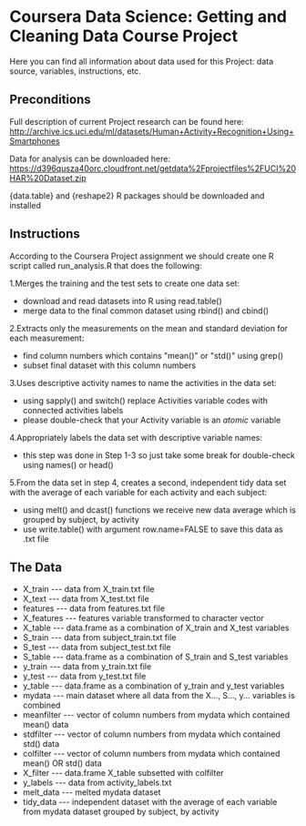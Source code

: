 # Coursera Data Science: Getting and Cleaning Data Course Project

Here you can find all information about data used for this Project: data source, variables, instructions, etc.

## Preconditions

Full description of current Project research can be found here:
http://archive.ics.uci.edu/ml/datasets/Human+Activity+Recognition+Using+Smartphones

Data for analysis can be downloaded here: 
https://d396qusza40orc.cloudfront.net/getdata%2Fprojectfiles%2FUCI%20HAR%20Dataset.zip

{data.table} and {reshape2} R packages should be downloaded and installed

## Instructions

According to the Coursera Project assignment we should create one R script called run_analysis.R that does the following:

1.Merges the training and the test sets to create one data set:

*   download and read datasets into R using read.table()
*   merge data to the final common dataset using rbind() and cbind()

2.Extracts only the measurements on the mean and standard deviation for each measurement: 

*   find column numbers which contains "mean()" or "std()" using grep()
*   subset final dataset with this column numbers

3.Uses descriptive activity names to name the activities in the data set:

*   using sapply() and switch() replace Activities variable codes with connected activities labels
*   please double-check that your Activity variable is an _atomic_ variable

4.Appropriately labels the data set with descriptive variable names:

*   this step was done in Step 1-3 so just take some break for double-check using names() or head()

5.From the data set in step 4, creates a second, independent tidy data set with the average of each variable for each activity and each subject:

*   using melt() and dcast() functions we receive new data average which is grouped by subject, by activity 
*   use write.table() with argument row.name=FALSE to save this data as .txt file


## The Data

*   X_train --- data from X_train.txt file
*   X_text --- data from X_test.txt file
*   features --- data from features.txt file
*   X_features --- features variable transformed to character vector
*   X_table --- data.frame as a combination of X_train and X_test variables
*   S_train --- data from subject_train.txt file
*   S_test --- data from subject_test.txt file
*   S_table --- data.frame as a combination of S_train and S_test variables
*   y_train --- data from y_train.txt file
*   y_test --- data from y_test.txt file
*   y_table --- data.frame as a combination of y_train and y_test variables
*   mydata --- main dataset where all data from the X..., S..., y... variables is combined
*   meanfilter --- vector of column numbers from mydata which contained mean() data
*   stdfilter --- vector of column numbers from mydata which contained std() data
*   colfilter --- vector of column numbers from mydata which contained mean() OR std() data
*   X_filter --- data.frame X_table subsetted with colfilter
*   y_labels --- data from activity_labels.txt
*   melt_data --- melted mydata dataset
*   tidy_data --- independent dataset with the average of each variable from mydata dataset grouped by subject, by activity 













